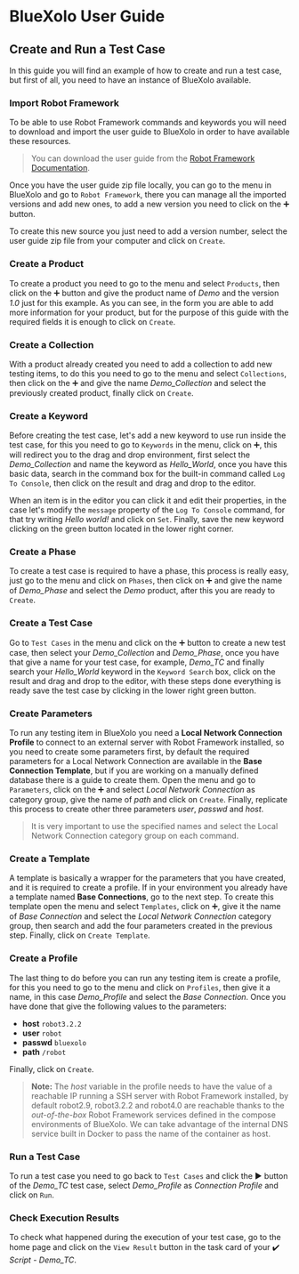 # BlueXolo User Guide

## Create and Run a Test Case

In this guide you will find an example of how to create and run a test case, 
but first of all, you need to have an instance of BlueXolo available.

### Import Robot Framework

To be able to use Robot Framework commands and keywords you will need to download and import
the user guide to BlueXolo in order to have available these resources.

> You can download the user guide from the [Robot Framework Documentation].

Once you have the user guide zip file locally, you can go to the menu in BlueXolo and go to
`Robot Framework`, there you can manage all the imported versions and add new ones, to add a
new version you need to click on the :heavy_plus_sign: button.

To create this new source you just need to add a version number, select the user guide
zip file from your computer and click on `Create`.

[Robot Framework Documentation]: https://robotframework.org/robotframework/

### Create a Product

To create a product you need to go to the menu and select `Products`, then click on the :heavy_plus_sign:
button and give the product name of _Demo_ and the version _1.0_ just for this example. As
you can see, in the form you are able to add more information for your product, but for the
purpose of this guide with the required fields it is enough to click on `Create`.

### Create a Collection

With a product already created you need to add a collection to add new testing items, to do
this you need to go to the menu and select `Collections`, then click on the :heavy_plus_sign: and give the
name _Demo_Collection_ and select the previously created product, finally click on `Create`.

### Create a Keyword

Before creating the test case, let's add a new keyword to use run inside the test case, for
this you need to go to `Keywords` in the menu, click on :heavy_plus_sign:, this will redirect you to the
drag and drop environment, first select the _Demo_Collection_ and name the keyword as
_Hello_World_, once you have this basic data, search in the command box for the built-in
command called `Log To Console`, then click on the result and drag and drop to the editor.

When an item is in the editor you can click it and edit their properties, in the case let's
modify the `message` property of the `Log To Console` command, for that try writing
_Hello world!_ and click on `Set`. Finally, save the new keyword clicking on the green button
located in the lower right corner.

### Create a Phase

To create a test case is required to have a phase, this process is really easy, just go to the
menu and click on `Phases`, then click on :heavy_plus_sign: and give the name of _Demo_Phase_ and select the
_Demo_ product, after this you are ready to `Create`.

### Create a Test Case

Go to `Test Cases` in the menu and click on the :heavy_plus_sign: button to create a new test case, then select
your _Demo_Collection_ and _Demo_Phase_, once you have that give a name for your test case, for
example, _Demo_TC_ and finally search your _Hello_World_ keyword in the `Keyword Search` box, click
on the result and drag and drop to the editor, with these steps done everything is ready save the
test case by clicking in the lower right green button.

### Create Parameters

To run any testing item in BlueXolo you need a **Local Network Connection Profile** to connect to an
external server with Robot Framework installed, so you need to create some parameters first, by default the required parameters for a Local Network Connection are available in the **Base Connection Template**, but if you are working on a manually defined database there is a guide to create them. Open the
menu and go to `Parameters`, click on the :heavy_plus_sign: and select _Local Network Connection_ as category group,
give the name of _path_ and click on `Create`. Finally, replicate this process to create other three
parameters _user_, _passwd_ and _host_.

> It is very important to use the specified names and select the Local Network Connection category group on each command.

### Create a Template

A template is basically a wrapper for the parameters that you have created, and it is required to
create a profile. If in your environment you already have a template named **Base Connections**, go to the next step. To create this template open the menu and select `Templates`, click on :heavy_plus_sign:,
give it the name of _Base Connection_ and select the _Local Network Connection_ category group, then
search and add the four parameters created in the previous step. Finally, click on `Create Template`.

### Create a Profile

The last thing to do before you can run any testing item is create a profile, for this you need to
go to the menu and click on `Profiles`, then give it a name, in this case _Demo_Profile_ and select
the _Base Connection_. Once you have done that give the following values to the parameters:

- **host** `robot3.2.2`
- **user** `robot`
- **passwd** `bluexolo`
- **path** `/robot`

Finally, click on `Create`.

> **Note:** The *host* variable in the profile needs to have the value of a reachable IP running a SSH server with Robot Framework installed, by default robot2.9, robot3.2.2 and robot4.0 are reachable thanks to the *out-of-the-box* Robot Framework services defined in the compose environments of BlueXolo. We can take advantage of the internal DNS service built in Docker to pass the name of the container as host.

### Run a Test Case

To run a test case you need to go back to `Test Cases` and click the :arrow_forward: button of the _Demo_TC_
test case, select _Demo_Profile_ as _Connection Profile_ and click on `Run`.

### Check Execution Results

To check what happened during the execution of your test case, go to the home page and click on the
`View Result` button in the task card of your :heavy_check_mark: _Script - Demo_TC_.
